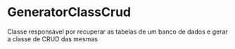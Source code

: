 # GeneratorClassCrud
Classe responsável por recuperar as tabelas de um banco de dados e gerar a classe de CRUD das mesmas
